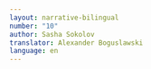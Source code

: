 ```yaml
---
layout: narrative-bilingual
number: "10"
author: Sasha Sokolov
translator: Alexander Boguslawski
language: en
---
```

